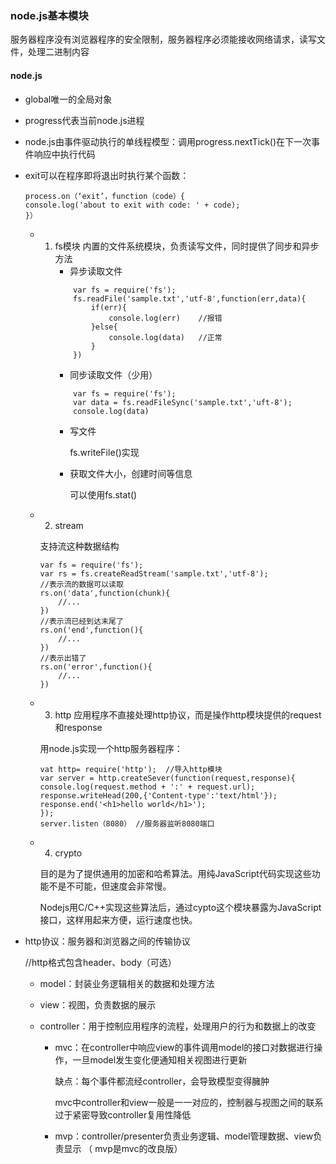 ### node.js基本模块
服务器程序没有浏览器程序的安全限制，服务器程序必须能接收网络请求，读写文件，处理二进制内容
#### node.js

- global唯一的全局对象
- progress代表当前node.js进程
- node.js由事件驱动执行的单线程模型：调用progress.nextTick()在下一次事件响应中执行代码
- exit可以在程序即将退出时执行某个函数：
    ```
    process.on（‘exit’，function（code）{
    console.log('about to exit with code: ' + code);
    }）
    ```
    - 1. fs模块
            内置的文件系统模块，负责读写文件，同时提供了同步和异步方法
            - 异步读取文件
            ```
                var fs = require('fs');
                fs.readFile('sample.txt','utf-8',function(err,data){
                    if(err){
                        console.log(err)	//报错
                    }else{
                        console.log(data)	//正常
                    }
                })
            ```
            - 同步读取文件（少用）
            ```
                var fs = require('fs');
                var data = fs.readFileSync('sample.txt','uft-8');
                console.log(data)
            ```
            - 写文件

                fs.writeFile()实现
            - 获取文件大小，创建时间等信息

                可以使用fs.stat()
    - 2. stream

        支持流这种数据结构
        ```
        var fs = require('fs');
        var rs = fs.createReadStream('sample.txt','utf-8');
        //表示流的数据可以读取
        rs.on('data',function(chunk){
            //...
        })
        //表示流已经到达末尾了
        rs.on('end',function(){
            //...
        })
        //表示出错了
        rs.on('error',function(){
            //...
        })
        ```
    - 3. http
        应用程序不直接处理http协议，而是操作http模块提供的request和response
        
        用node.js实现一个http服务器程序：
        ```
        vat http= require('http');	//导入http模块
        var server = http.createSever(function(request,response){
        console.log(request.method + ':' + request.url);
        response.writeHead(200,{'Content-type':'text/html'});
        response.end('<h1>hello world</h1>');
        });
        server.listen（8080） //服务器监听8080端口
        ```
    - 4. crypto
        
        目的是为了提供通用的加密和哈希算法。用纯JavaScript代码实现这些功能不是不可能，但速度会非常慢。

        Nodejs用C/C++实现这些算法后，通过cypto这个模块暴露为JavaScript接口，这样用起来方便，运行速度也快。
- http协议：服务器和浏览器之间的传输协议
    
    //http格式包含header、body（可选）
    - model：封装业务逻辑相关的数据和处理方法
    - view：视图，负责数据的展示
    - controller：用于控制应用程序的流程，处理用户的行为和数据上的改变

        - mvc：在controller中响应view的事件调用model的接口对数据进行操作，一旦model发生变化便通知相关视图进行更新

            缺点：每个事件都流经controller，会导致模型变得臃肿

            mvc中controller和view一般是一一对应的，控制器与视图之间的联系过于紧密导致controller复用性降低
        - mvp：controller/presenter负责业务逻辑、model管理数据、view负责显示
（           mvp是mvc的改良版）
